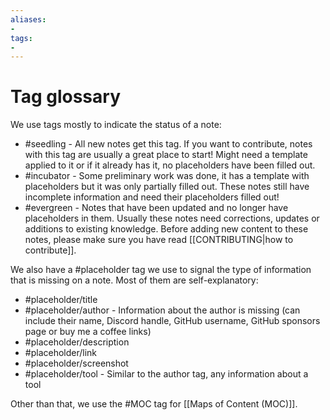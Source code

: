 ```yaml
---
aliases:
- 
tags:
- 
---
```


# Tag glossary

We use tags mostly to indicate the status of a note: 

- #seedling - All new notes get this tag. If you want to contribute, notes with this tag are usually a great place to start! Might need a template applied to it or if it already has it, no placeholders have been filled out.
- #incubator - Some preliminary work was done, it has a template with placeholders but it was only partially filled out. These notes still have incomplete information and need their placeholders filled out!
- #evergreen - Notes that have been updated and no longer have placeholders in them. Usually these notes need corrections, updates or additions to existing knowledge. Before adding new content to these notes, please make sure you have read [[CONTRIBUTING|how to contribute]].

We also have a #placeholder tag we use to signal the type of information that is missing on a note. Most of them are self-explanatory: 
- #placeholder/title 
- #placeholder/author - Information about the author is missing (can include their name, Discord handle, GitHub username, GitHub sponsors page or buy me a coffee links) 
- #placeholder/description 
- #placeholder/link 
- #placeholder/screenshot 
- #placeholder/tool - Similar to the author tag, any information about a tool

Other than that, we use the #MOC tag for [[Maps of Content (MOC)]].